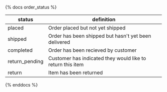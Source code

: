 {% docs order_status %}

| status         | definition                                                 |
| -------------- | ---------------------------------------------------------- |
| placed         | Order placed but not yet shipped                           |
| shipped        | Order has been shipped but hasn't yet been delivered       |
| completed      | Order has been recieved by customer                        |
| return_pending | Customer has indicated they would like to return this item |
| return         | Item has been returned                                     |

{% enddocs %}

